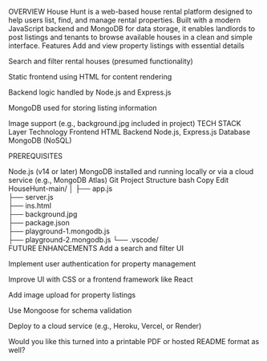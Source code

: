 OVERVIEW
House Hunt is a web-based house rental platform designed to help users list, find, and manage rental properties. Built with a modern JavaScript backend and MongoDB for data storage, it enables landlords to post listings and tenants to browse available houses in a clean and simple interface.
 Features
 Add and view property listings with essential details

Search and filter rental houses (presumed functionality)

Static frontend using HTML for content rendering

Backend logic handled by Node.js and Express.js

MongoDB used for storing listing information

Image support (e.g., background.jpg included in project)
TECH STACK
Layer	     Technology
Frontend   	HTML
Backend	    Node.js, Express.js
Database	  MongoDB (NoSQL)

PREREQUISITES
 
Node.js (v14 or later)
MongoDB installed and running locally or via a cloud service (e.g., MongoDB Atlas)
Git
Project Structure
bash
Copy
Edit
HouseHunt-main/
│
├── app.js                 
├── server.js                 
├── ins.html                  
├── background.jpg           
├── package.json         
├── playground-1.mongodb.js   
├── playground-2.mongodb.js
└── .vscode/                  
FUTURE  ENHANCEMENTS
Add a search and filter UI

Implement user authentication for property management

Improve UI with CSS or a frontend framework like React

Add image upload for property listings

Use Mongoose for schema validation

Deploy to a cloud service (e.g., Heroku, Vercel, or Render)

Would you like this turned into a printable PDF or hosted README format as well? 









